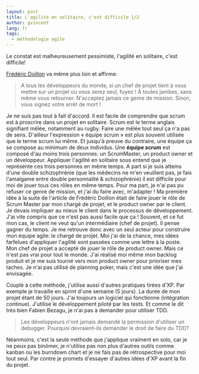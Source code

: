 ```yaml
---
layout: post
title: L'agilité en solitaire, c'est difficile 1/2
author: gvincent
lang: fr
tags:
  - méthodologie agile
---
```


Le constat est malheureusement pessimiste, l'agilité en solitaire, c'est difficile!

[Frédéric Doillon](http://www.fredericdoillon.com/2008/09/un-homme-seul-est-toujours-en-mauvaise-compagnie.html) va même plus loin et affirme:

> A tous les développeurs du monde, si un chef de projet tient à vous mettre sur un projet où vous serez seul, fuyez ! À toutes jambes, sans même vous retourner. N'acceptez jamais ce genre de mission. Sinon, vous signez votre arrêt de mort !

Je ne suis pas tout à fait d'accord. Il est facile de comprendre que scrum est à proscrire dans un projet en solitaire. Scrum est le terme anglais signifiant mêlée, notamment au rugby. Faire une mêlée tout seul ça n'a pas de sens. D'ailleur l'expression « équipe scrum » est plus souvent utilisée que le terme scrum lui même. Et jusqu'à preuve du contraire, une équipe ça se compose au minimum de deux individus.
Une **équipe scrum** est composé d'au moins trois personnes: un ScrumMaster, un product owner et un développeur. Appliquer l'agilité en solitaire sous entend que je représente ces trois personnes en même temps. A part si je suis atteins d'une double schizophrénie (que les médecins ne m'en veuillent pas, je fais l'amalgame entre double personnalité & schizophrénie) il est difficile pour moi de jouer tous ces rôles en même temps.
Pour ma part, je n'ai pas pu refuser ce genre de mission, et j'ai du faire avec, m'adapter ! Ma première idée à la suite de l'article de Frédéric Doillon était de faire jouer le rôle de Scrum Master par mon chargé de projet, et le product owner par le client. Je devais impliquer au mieux le client dans le processus de développement. J'ai vite compris que ce n'est pas aussi facile que ça ! Souvent, et ce fut mon cas, le client ne veut qu'un intermédiaire (chef de projet). Il pense gagner du temps. Je me retrouve donc avec un seul acteur pour construire mon équipe agile: le chargé de projet. Moi j'ai de la chance, mes idées farfelues d'appliquer l'agilité sont passées comme une lettre à la poste. Mon chef de projet a accepté de jouer le rôle de product owner. Mais ce n'est pas vrai pour tout le monde.
J'ai réalisé moi même mon backlog produit et je me suis tourné vers mon product owner pour prioriser mes taches. Je n'ai pas utilisé de planning poker, mais c'est une idée que j'ai envisagée.

Couplé à cette méthode, j'utilise aussi d'autres pratiques tirées d'XP. Par exemple je travaille en sprint d'une semaine (5 jours). La durée de mon projet étant de 50 jours. J'ai toujours un logiciel qui fonctionne (intégration continue). J'utilise le développement piloté par les tests. Et comme le dit très bien Fabien Bezagu, je n'ai pas à demander pour utiliser TDD.

> Les développeurs n'ont jamais demandé la permission d'utiliser un debugger. Pourquoi devraient-ils demander le droit de faire du TDD?

Néanmoins, c'est la seule méthode que j'applique vraiment en solo, car je ne peux pas binômer, je n'utilise pas non plus d'autres outils comme kanban ou les burndown chart et je ne fais pas de rétrospective pour moi tout seul. Par contre je promets d'essayer d'autres idées d'XP avant la fin du projet.
